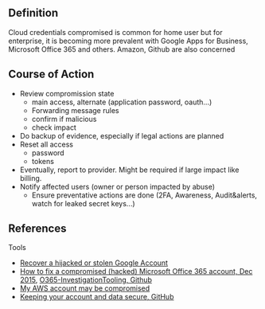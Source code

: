 
## Definition

Cloud credentials compromised is common for home user but for enterprise, it is becoming more prevalent with Google Apps for Business, Microsoft Office 365 and others.
Amazon, Github are also concerned

## Course of Action

* Review compromission state
    * main access, alternate (application password, oauth...)
    * Forwarding message rules
    * confirm if malicious
    * check impact
* Do backup of evidence, especially if legal actions are planned
* Reset all access
    * password
    * tokens
* Eventually, report to provider. Might be required if large impact like billing.
* Notify affected users (owner or person impacted by abuse)
    * Ensure preventative actions are done (2FA, Awareness, Audit&alerts, watch for leaked secret keys...)

## References

Tools

* [Recover a hijacked or stolen Google Account](https://support.google.com/accounts/answer/6294825?hl=en)
* [How to fix a compromised (hacked) Microsoft Office 365 account, Dec 2015](https://blogs.technet.microsoft.com/office365security/how-to-fix-a-compromised-hacked-microsoft-office-365-account/), [O365-InvestigationTooling, Github](https://github.com/OfficeDev/O365-InvestigationTooling/)
* [My AWS account may be compromised](https://aws.amazon.com/premiumsupport/knowledge-center/potential-account-compromise/)
* [Keeping your account and data secure, GitHub](https://help.github.com/articles/keeping-your-account-and-data-secure/)
